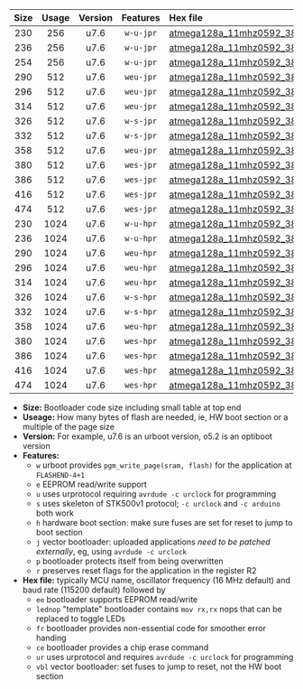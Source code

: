|Size|Usage|Version|Features|Hex file|
|:-:|:-:|:-:|:-:|:--|
|230|256|u7.6|`w-u-jpr`|[atmega128a_11mhz0592_38400bps_ur_vbl.hex](https://raw.githubusercontent.com/stefanrueger/urboot/main/atmega128a_11mhz0592_38400bps_ur_vbl.hex)|
|236|256|u7.6|`w-u-jpr`|[atmega128a_11mhz0592_38400bps_lednop_ur_vbl.hex](https://raw.githubusercontent.com/stefanrueger/urboot/main/atmega128a_11mhz0592_38400bps_lednop_ur_vbl.hex)|
|254|256|u7.6|`w-u-jpr`|[atmega128a_11mhz0592_38400bps_lednop_fr_ur_vbl.hex](https://raw.githubusercontent.com/stefanrueger/urboot/main/atmega128a_11mhz0592_38400bps_lednop_fr_ur_vbl.hex)|
|290|512|u7.6|`weu-jpr`|[atmega128a_11mhz0592_38400bps_ee_ur_vbl.hex](https://raw.githubusercontent.com/stefanrueger/urboot/main/atmega128a_11mhz0592_38400bps_ee_ur_vbl.hex)|
|296|512|u7.6|`weu-jpr`|[atmega128a_11mhz0592_38400bps_ee_lednop_ur_vbl.hex](https://raw.githubusercontent.com/stefanrueger/urboot/main/atmega128a_11mhz0592_38400bps_ee_lednop_ur_vbl.hex)|
|314|512|u7.6|`weu-jpr`|[atmega128a_11mhz0592_38400bps_ee_lednop_fr_ur_vbl.hex](https://raw.githubusercontent.com/stefanrueger/urboot/main/atmega128a_11mhz0592_38400bps_ee_lednop_fr_ur_vbl.hex)|
|326|512|u7.6|`w-s-jpr`|[atmega128a_11mhz0592_38400bps_vbl.hex](https://raw.githubusercontent.com/stefanrueger/urboot/main/atmega128a_11mhz0592_38400bps_vbl.hex)|
|332|512|u7.6|`w-s-jpr`|[atmega128a_11mhz0592_38400bps_lednop_vbl.hex](https://raw.githubusercontent.com/stefanrueger/urboot/main/atmega128a_11mhz0592_38400bps_lednop_vbl.hex)|
|358|512|u7.6|`weu-jpr`|[atmega128a_11mhz0592_38400bps_ee_lednop_fr_ce_ur_vbl.hex](https://raw.githubusercontent.com/stefanrueger/urboot/main/atmega128a_11mhz0592_38400bps_ee_lednop_fr_ce_ur_vbl.hex)|
|380|512|u7.6|`wes-jpr`|[atmega128a_11mhz0592_38400bps_ee_vbl.hex](https://raw.githubusercontent.com/stefanrueger/urboot/main/atmega128a_11mhz0592_38400bps_ee_vbl.hex)|
|386|512|u7.6|`wes-jpr`|[atmega128a_11mhz0592_38400bps_ee_lednop_vbl.hex](https://raw.githubusercontent.com/stefanrueger/urboot/main/atmega128a_11mhz0592_38400bps_ee_lednop_vbl.hex)|
|416|512|u7.6|`wes-jpr`|[atmega128a_11mhz0592_38400bps_ee_lednop_fr_vbl.hex](https://raw.githubusercontent.com/stefanrueger/urboot/main/atmega128a_11mhz0592_38400bps_ee_lednop_fr_vbl.hex)|
|474|512|u7.6|`wes-jpr`|[atmega128a_11mhz0592_38400bps_ee_lednop_fr_ce_vbl.hex](https://raw.githubusercontent.com/stefanrueger/urboot/main/atmega128a_11mhz0592_38400bps_ee_lednop_fr_ce_vbl.hex)|
|230|1024|u7.6|`w-u-hpr`|[atmega128a_11mhz0592_38400bps_ur.hex](https://raw.githubusercontent.com/stefanrueger/urboot/main/atmega128a_11mhz0592_38400bps_ur.hex)|
|236|1024|u7.6|`w-u-hpr`|[atmega128a_11mhz0592_38400bps_lednop_ur.hex](https://raw.githubusercontent.com/stefanrueger/urboot/main/atmega128a_11mhz0592_38400bps_lednop_ur.hex)|
|290|1024|u7.6|`weu-hpr`|[atmega128a_11mhz0592_38400bps_ee_ur.hex](https://raw.githubusercontent.com/stefanrueger/urboot/main/atmega128a_11mhz0592_38400bps_ee_ur.hex)|
|296|1024|u7.6|`weu-hpr`|[atmega128a_11mhz0592_38400bps_ee_lednop_ur.hex](https://raw.githubusercontent.com/stefanrueger/urboot/main/atmega128a_11mhz0592_38400bps_ee_lednop_ur.hex)|
|314|1024|u7.6|`weu-hpr`|[atmega128a_11mhz0592_38400bps_ee_lednop_fr_ur.hex](https://raw.githubusercontent.com/stefanrueger/urboot/main/atmega128a_11mhz0592_38400bps_ee_lednop_fr_ur.hex)|
|326|1024|u7.6|`w-s-hpr`|[atmega128a_11mhz0592_38400bps.hex](https://raw.githubusercontent.com/stefanrueger/urboot/main/atmega128a_11mhz0592_38400bps.hex)|
|332|1024|u7.6|`w-s-hpr`|[atmega128a_11mhz0592_38400bps_lednop.hex](https://raw.githubusercontent.com/stefanrueger/urboot/main/atmega128a_11mhz0592_38400bps_lednop.hex)|
|358|1024|u7.6|`weu-hpr`|[atmega128a_11mhz0592_38400bps_ee_lednop_fr_ce_ur.hex](https://raw.githubusercontent.com/stefanrueger/urboot/main/atmega128a_11mhz0592_38400bps_ee_lednop_fr_ce_ur.hex)|
|380|1024|u7.6|`wes-hpr`|[atmega128a_11mhz0592_38400bps_ee.hex](https://raw.githubusercontent.com/stefanrueger/urboot/main/atmega128a_11mhz0592_38400bps_ee.hex)|
|386|1024|u7.6|`wes-hpr`|[atmega128a_11mhz0592_38400bps_ee_lednop.hex](https://raw.githubusercontent.com/stefanrueger/urboot/main/atmega128a_11mhz0592_38400bps_ee_lednop.hex)|
|416|1024|u7.6|`wes-hpr`|[atmega128a_11mhz0592_38400bps_ee_lednop_fr.hex](https://raw.githubusercontent.com/stefanrueger/urboot/main/atmega128a_11mhz0592_38400bps_ee_lednop_fr.hex)|
|474|1024|u7.6|`wes-hpr`|[atmega128a_11mhz0592_38400bps_ee_lednop_fr_ce.hex](https://raw.githubusercontent.com/stefanrueger/urboot/main/atmega128a_11mhz0592_38400bps_ee_lednop_fr_ce.hex)|

- **Size:** Bootloader code size including small table at top end
- **Useage:** How many bytes of flash are needed, ie, HW boot section or a multiple of the page size
- **Version:** For example, u7.6 is an urboot version, o5.2 is an optiboot version
- **Features:**
  + `w` urboot provides `pgm_write_page(sram, flash)` for the application at `FLASHEND-4+1`
  + `e` EEPROM read/write support
  + `u` uses urprotocol requiring `avrdude -c urclock` for programming
  + `s` uses skeleton of STK500v1 protocol; `-c urclock` and `-c arduino` both work
  + `h` hardware boot section: make sure fuses are set for reset to jump to boot section
  + `j` vector bootloader: uploaded applications *need to be patched externally*, eg, using `avrdude -c urclock`
  + `p` bootloader protects itself from being overwritten
  + `r` preserves reset flags for the application in the register R2
- **Hex file:** typically MCU name, oscillator frequency (16 MHz default) and baud rate (115200 default) followed by
  + `ee` bootloader supports EEPROM read/write
  + `lednop` "template" bootloader contains `mov rx,rx` nops that can be replaced to toggle LEDs
  + `fr` bootloader provides non-essential code for smoother error handing
  + `ce` bootloader provides a chip erase command
  + `ur` uses urprotocol and requires `avrdude -c urclock` for programming
  + `vbl` vector bootloader: set fuses to jump to reset, not the HW boot section
